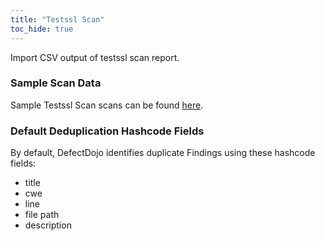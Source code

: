 ```yaml
---
title: "Testssl Scan"
toc_hide: true
---
```

Import CSV output of testssl scan report.

### Sample Scan Data
Sample Testssl Scan scans can be found [here](https://github.com/DefectDojo/django-DefectDojo/tree/master/unittests/scans/testssl).

### Default Deduplication Hashcode Fields
By default, DefectDojo identifies duplicate Findings using these hashcode fields:

- title
- cwe
- line
- file path
- description
